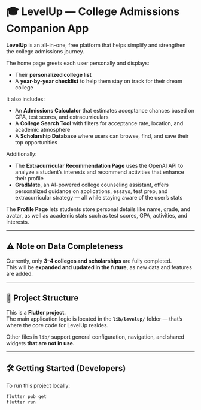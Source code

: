 # 🎓 LevelUp — College Admissions Companion App

**LevelUp** is an all-in-one, free platform that helps simplify and strengthen the college admissions journey.  

The home page greets each user personally and displays:
- Their **personalized college list**
- A **year-by-year checklist** to help them stay on track for their dream college  

It also includes:
- An **Admissions Calculator** that estimates acceptance chances based on GPA, test scores, and extracurriculars  
- A **College Search Tool** with filters for acceptance rate, location, and academic atmosphere  
- A **Scholarship Database** where users can browse, find, and save their top opportunities  

Additionally:
- The **Extracurricular Recommendation Page** uses the OpenAI API to analyze a student’s interests and recommend activities that enhance their profile  
- **GradMate**, an AI-powered college counseling assistant, offers personalized guidance on applications, essays, test prep, and extracurricular strategy — all while staying aware of the user’s stats  

The **Profile Page** lets students store personal details like name, grade, and avatar, as well as academic stats such as test scores, GPA, activities, and interests.

---

## ⚠️ Note on Data Completeness

Currently, only **3–4 colleges and scholarships** are fully completed.  
This will be **expanded and updated in the future**, as new data and features are added.

---

## 🧠 Project Structure

This is a **Flutter project**.  
The main application logic is located in the **`lib/levelup/`** folder — that’s where the core code for LevelUp resides.  

Other files in `lib/` support general configuration, navigation, and shared widgets **that are not in use.**

---

## 🛠️ Getting Started (Developers)

To run this project locally:

```bash
flutter pub get
flutter run
